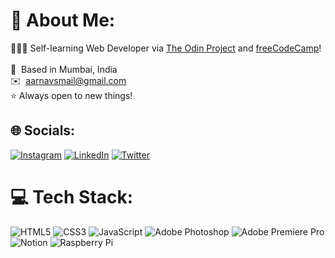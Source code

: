 # 💫 About Me:
🧑🏾‍💻 Self-learning Web Developer via [The Odin Project](https://www.theodinproject.com/) and [freeCodeCamp](https://freecodecamp.com/)!<br><br>📍  Based in Mumbai, India<br>✉️  aarnavsmail@gmail.com<br>⭐️  Always open to new things!<br>


## 🌐 Socials:
[![Instagram](https://img.shields.io/badge/Instagram-%23E4405F.svg?logo=Instagram&logoColor=white)](https://instagram.com/theaarnav) [![LinkedIn](https://img.shields.io/badge/LinkedIn-%230077B5.svg?logo=linkedin&logoColor=white)](https://linkedin.com/in/aarnav-sin) [![Twitter](https://img.shields.io/badge/Twitter-%231DA1F2.svg?logo=Twitter&logoColor=white)](https://twitter.com/AarnavSin) 

# 💻 Tech Stack:
![HTML5](https://img.shields.io/badge/html5-%23E34F26.svg?style=flat&logo=html5&logoColor=white) ![CSS3](https://img.shields.io/badge/css3-%231572B6.svg?style=flat&logo=css3&logoColor=white) ![JavaScript](https://img.shields.io/badge/javascript-%23323330.svg?style=flat&logo=javascript&logoColor=%23F7DF1E) ![Adobe Photoshop](https://img.shields.io/badge/adobephotoshop-%2331A8FF.svg?style=flat&logo=adobephotoshop&logoColor=white) ![Adobe Premiere Pro](https://img.shields.io/badge/Adobe%20Premiere%20Pro-9999FF.svg?style=flat&logo=Adobe%20Premiere%20Pro&logoColor=white) ![Notion](https://img.shields.io/badge/Notion-%23000000.svg?style=flat&logo=notion&logoColor=white) ![Raspberry Pi](https://img.shields.io/badge/-RaspberryPi-C51A4A?style=flat&logo=Raspberry-Pi)
